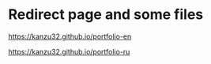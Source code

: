 # Redirect page and some files

https://kanzu32.github.io/portfolio-en

https://kanzu32.github.io/portfolio-ru
